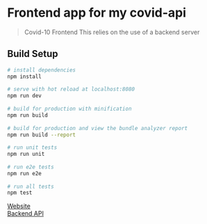 # Frontend app for my covid-api

> Covid-10 Frontend
> This relies on the use of a backend server

## Build Setup

``` bash
# install dependencies
npm install
  
# serve with hot reload at localhost:8080
npm run dev
  
# build for production with minification
npm run build
  
# build for production and view the bundle analyzer report
npm run build --report
  
# run unit tests
npm run unit
  
# run e2e tests
npm run e2e
  
# run all tests
npm test
```
  
[Website](http://covid.casjay.now.sh/)  
[Backend API](https://github.com/now-sh/covid-19-api)  